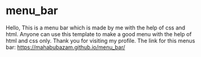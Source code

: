 # menu_bar
Hello, This is a menu bar which is made by me with the help of css and html. Anyone can use this template to make a good menu with the help of html and css only. Thank you for visiting my profile. 
The link for this menus bar: https://mahabubazam.github.io/menu_bar/
